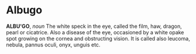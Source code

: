 # Albugo

**ALBU'GO**, _noun_ The white speck in the eye, called the film, haw, dragon, pearl or cicatrice. Also a disease of the eye, occasioned by a white opake spot growing on the cornea and obstructing vision. It is called also leucoma, nebula, pannus oculi, onyx, unguis etc.